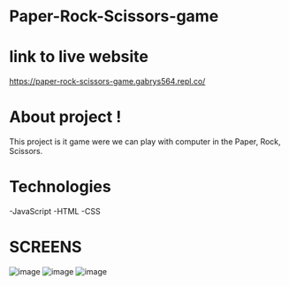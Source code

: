 # Paper-Rock-Scissors-game
# link to live website
https://paper-rock-scissors-game.gabrys564.repl.co/
# About project !
This project is it game were we can play with computer in the Paper, Rock, Scissors.

# Technologies
-JavaScript
-HTML
-CSS

# SCREENS

![image](https://user-images.githubusercontent.com/110058841/236896234-24f2e708-61ef-4164-9351-a24d781cb579.png)
![image](https://user-images.githubusercontent.com/110058841/236896276-65af4d60-81d4-4a29-9a59-1379f31a5864.png)
![image](https://user-images.githubusercontent.com/110058841/236896342-d8072e94-1d24-4043-98e4-59b03a22ce0c.png)

